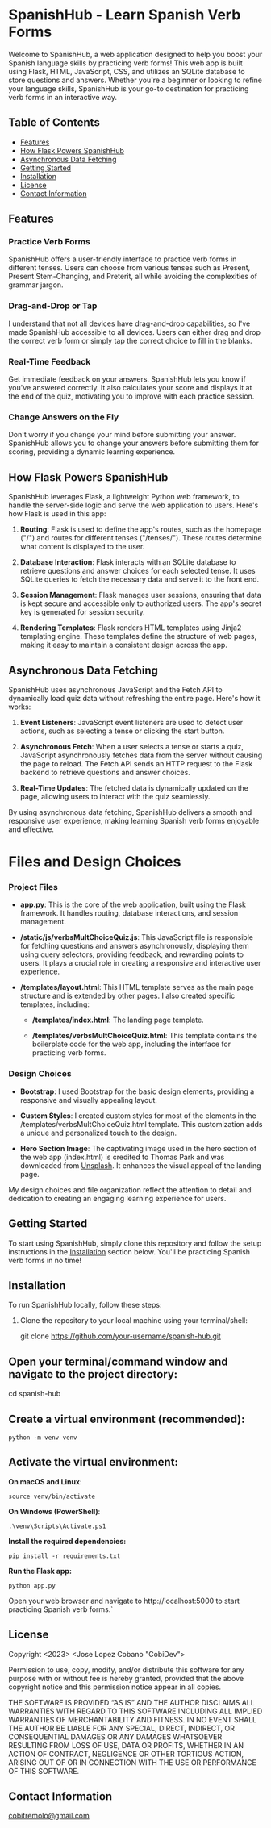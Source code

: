 # SpanishHub - Learn Spanish Verb Forms

Welcome to SpanishHub, a web application designed to help you boost your Spanish language skills by practicing verb forms! This web app is built using Flask, HTML, JavaScript, CSS, and utilizes an SQLite database to store questions and answers. Whether you're a beginner or looking to refine your language skills, SpanishHub is your go-to destination for practicing verb forms in an interactive way.


## Table of Contents

- [Features](#features)
- [How Flask Powers SpanishHub](#how-flask-powers-spanishhub)
- [Asynchronous Data Fetching](#asynchronous-data-fetching)
- [Getting Started](#getting-started)
- [Installation](#installation)
- [License](#license)
- [Contact Information](#contact-information)

## Features

### Practice Verb Forms
SpanishHub offers a user-friendly interface to practice verb forms in different tenses. Users can choose from various tenses such as Present, Present Stem-Changing, and Preterit, all while avoiding the complexities of grammar jargon.

### Drag-and-Drop or Tap
I understand that not all devices have drag-and-drop capabilities, so I've made SpanishHub accessible to all devices. Users can either drag and drop the correct verb form or simply tap the correct choice to fill in the blanks.

### Real-Time Feedback
Get immediate feedback on your answers. SpanishHub lets you know if you've answered correctly. It also calculates your score and displays it at the end of the quiz, motivating you to improve with each practice session.

### Change Answers on the Fly
Don't worry if you change your mind before submitting your answer. SpanishHub allows you to change your answers before submitting them for scoring, providing a dynamic learning experience.

## How Flask Powers SpanishHub

SpanishHub leverages Flask, a lightweight Python web framework, to handle the server-side logic and serve the web application to users. Here's how Flask is used in this app:

1. **Routing**: Flask is used to define the app's routes, such as the homepage ("/") and routes for different tenses ("/tenses/<tense>"). These routes determine what content is displayed to the user.

2. **Database Interaction**: Flask interacts with an SQLite database to retrieve questions and answer choices for each selected tense. It uses SQLite queries to fetch the necessary data and serve it to the front end.

3. **Session Management**: Flask manages user sessions, ensuring that data is kept secure and accessible only to authorized users. The app's secret key is generated for session security.

4. **Rendering Templates**: Flask renders HTML templates using Jinja2 templating engine. These templates define the structure of web pages, making it easy to maintain a consistent design across the app.

## Asynchronous Data Fetching

SpanishHub uses asynchronous JavaScript and the Fetch API to dynamically load quiz data without refreshing the entire page. Here's how it works:

1. **Event Listeners**: JavaScript event listeners are used to detect user actions, such as selecting a tense or clicking the start button.

2. **Asynchronous Fetch**: When a user selects a tense or starts a quiz, JavaScript asynchronously fetches data from the server without causing the page to reload. The Fetch API sends an HTTP request to the Flask backend to retrieve questions and answer choices.

3. **Real-Time Updates**: The fetched data is dynamically updated on the page, allowing users to interact with the quiz seamlessly.

By using asynchronous data fetching, SpanishHub delivers a smooth and responsive user experience, making learning Spanish verb forms enjoyable and effective.

# Files and Design Choices

### Project Files

- **app.py**: This is the core of the web application, built using the Flask framework. It handles routing, database interactions, and session management.

- **/static/js/verbsMultChoiceQuiz.js**: This JavaScript file is responsible for fetching questions and answers asynchronously, displaying them using query selectors, providing feedback, and rewarding points to users. It plays a crucial role in creating a responsive and interactive user experience.

- **/templates/layout.html**: This HTML template serves as the main page structure and is extended by other pages. I also created specific templates, including:

  - **/templates/index.html**: The landing page template.
  
  - **/templates/verbsMultChoiceQuiz.html**: This template contains the boilerplate code for the web app, including the interface for practicing verb forms.

### Design Choices

- **Bootstrap**: I used Bootstrap for the basic design elements, providing a responsive and visually appealing layout.

- **Custom Styles**: I created custom styles for most of the elements in the /templates/verbsMultChoiceQuiz.html template. This customization adds a unique and personalized touch to the design.

- **Hero Section Image**: The captivating image used in the hero section of the web app (index.html) is credited to Thomas Park and was downloaded from [Unsplash](https://unsplash.com). It enhances the visual appeal of the landing page.

My design choices and file organization reflect the attention to detail and dedication to creating an engaging learning experience for users.

## Getting Started

To start using SpanishHub, simply clone this repository and follow the setup instructions in the [Installation](#installation) section below. You'll be practicing Spanish verb forms in no time!

## Installation

To run SpanishHub locally, follow these steps:

1. Clone the repository to your local machine using your terminal/shell:

   git clone https://github.com/your-username/spanish-hub.git

## Open your terminal/command window and navigate to the project directory:

cd spanish-hub

## Create a virtual environment (recommended):

`python -m venv venv`

## Activate the virtual environment:

**On macOS and Linux**:

`source venv/bin/activate`

**On Windows (PowerShell)**:

`.\venv\Scripts\Activate.ps1`

**Install the required dependencies:**

`pip install -r requirements.txt`

**Run the Flask app:**

`python app.py`

Open your web browser and navigate to http://localhost:5000 to start practicing Spanish verb forms.`


## License

Copyright <2023> <Jose Lopez Cobano "CobiDev">

Permission to use, copy, modify, and/or distribute this software for any purpose with or without fee is hereby granted, provided that the above copyright notice and this permission notice appear in all copies.

THE SOFTWARE IS PROVIDED “AS IS” AND THE AUTHOR DISCLAIMS ALL WARRANTIES WITH REGARD TO THIS SOFTWARE INCLUDING ALL IMPLIED WARRANTIES OF MERCHANTABILITY AND FITNESS. IN NO EVENT SHALL THE AUTHOR BE LIABLE FOR ANY SPECIAL, DIRECT, INDIRECT, OR CONSEQUENTIAL DAMAGES OR ANY DAMAGES WHATSOEVER RESULTING FROM LOSS OF USE, DATA OR PROFITS, WHETHER IN AN ACTION OF CONTRACT, NEGLIGENCE OR OTHER TORTIOUS ACTION, ARISING OUT OF OR IN CONNECTION WITH THE USE OR PERFORMANCE OF THIS SOFTWARE.

## Contact Information

cobitremolo@gmail.com
